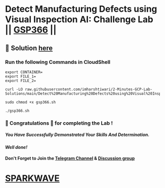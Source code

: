 # Detect Manufacturing Defects using Visual Inspection AI: Challenge Lab || [GSP366](https://www.cloudskillsboost.google/focuses/34184?parent=catalog) ||

## 🔑 Solution [here](https://www.youtube.com/@sparkwave.01)

### Run the following Commands in CloudShell

```
export CONTAINER=
export FILE_1=
export FILE_2=
```
```
curl -LO raw.githubusercontent.com/imharshtiwari/2-Minutes-GCP-Lab-Solutions/main/Detect%20Manufacturing%20Defects%20using%20Visual%20Inspection%20AI%20Challenge%20Lab/gsp366.sh

sudo chmod +x gsp366.sh

./gsp366.sh
```

### 🐼 Congratulations 🎉 for completing the Lab !

##### *You Have Successfully Demonstrated Your Skills And Determination.*

#### *Well done!*

#### Don't Forget to Join the [Telegram Channel](https://t.me/sparkwave.01) & [Discussion group](https://t.me/sparkwave.01chats)

# [SPARKWAVE](https://www.youtube.com/@sparkwave.01)

